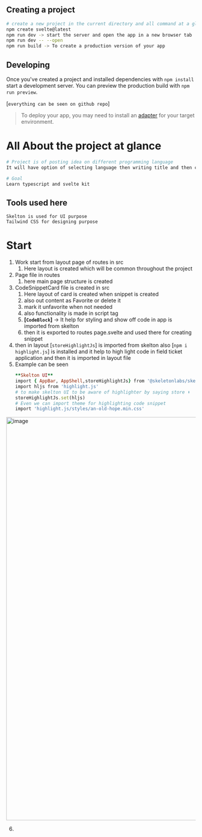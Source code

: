 
## Creating a project

```bash
# create a new project in the current directory and all command at a glance 
npm create svelte@latest
npm run dev -> start the server and open the app in a new browser tab
npm run dev -- --open
npm run build -> To create a production version of your app

```

## Developing
Once you've created a project and installed dependencies with `npm install` start a development server.
You can preview the production build with `npm run preview`.

[`everything can be seen on github repo`]

> To deploy your app, you may need to install an [adapter](https://kit.svelte.dev/docs/adapters) for your target environment.



# All About the project at glance 
```bash
# Project is of posting idea on different programming language
It will have option of selecting language then writing title and then code snippet then create snippet button 

# Goal
Learn typescript and svelte kit 
```

## Tools used here 
```
Skelton is used for UI purpose 
Tailwind CSS for designing purpose 
``` 

# Start
1. Work start from layout page of routes in src 
   1. Here layout is created which will be common throughout the project
2. Page file in routes 
   1. here main page structure is created 
3. CodeSnippetCard file is created in src
   1. Here layout of card is created when snippet is created
   2. also out content as Favorite or delete it 
   3. mark it unfavorite when not needed
   4. also functionality is made in script tag 
   5. **[`CodeBlock`]** -> It help for styling and show off code in app is imported from skelton
   6. then it is exported to routes page.svelte and used there for creating snippet 
4. then in layout [`storeHighlightJs`] is imported from skelton also [`npm i highlight.js`] is installed and it help to high light code in field ticket application and then it is imported in layout file 
5. Example can be seen 
	```ruby
	**Skelton UI**
	import { AppBar, AppShell,storeHighlightJs} from '@skeletonlabs/skeleton';
	import hljs from 'highlight.js'
	# to make skelton UI to be aware of highlighter by saying store ⬇
	storeHighlightJs.set(hljs)
	# Even we can import theme for highlighting code snippet 
	import 'highlight.js/styles/an-old-hope.min.css'
    ```
 <img width="1074" alt="image" src="https://github.com/Prashantkry/programmmingContentCreator/assets/71703153/a96bdb35-a3d9-448d-8fec-8a4b12a99fc3">

6. 
